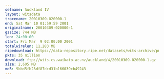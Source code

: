 ```yaml
---
setname: Auckland IV
layout: witsdata
tracename: 20010309-020000-1
end: Sat Mar 10 01:59:59 2001
originalname: 20010309-020000-1
gzsize: 744 MB
len: 24:00:00
start: Fri Mar  9 02:00:00 2001
totalwirelen: 11,283 MB
ripedownload: https://data-repository.ripe.net/datasets/wits-archive/pma/long/auck/4//20010309-020000-1.gz
pkts: 35 million
download: ftp://wits.cs.waikato.ac.nz/auckland/4/20010309-020000-1.gz
size: 2,605 MB
md5: 9bbd5fb23df87dcd31b166039cb49243
---
```


